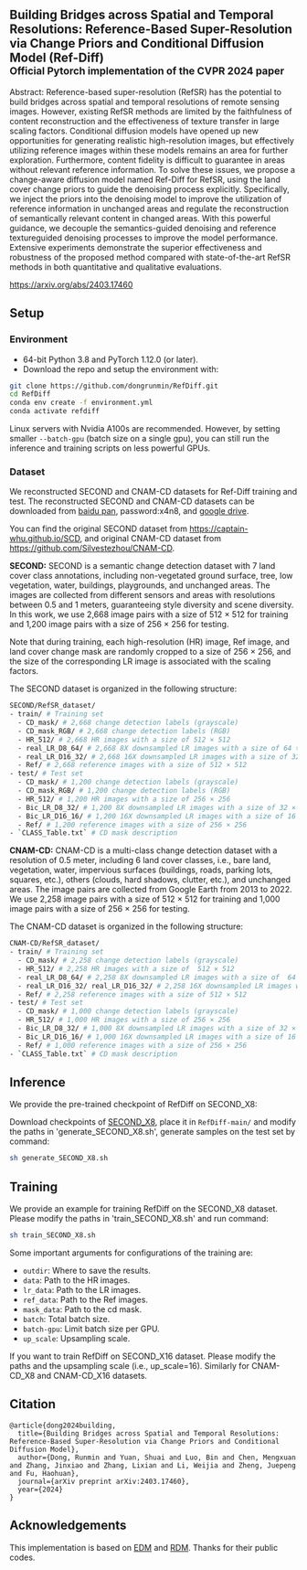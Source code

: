 ## Building Bridges across Spatial and Temporal Resolutions: Reference-Based Super-Resolution via Change Priors and Conditional Diffusion Model (Ref-Diff) <br><sub>Official Pytorch implementation of the CVPR 2024 paper

Abstract: Reference-based super-resolution (RefSR) has the potential to build bridges across spatial and temporal resolutions of remote sensing images. However, existing RefSR methods are limited by the faithfulness of content reconstruction and the effectiveness of texture transfer in large scaling factors. Conditional diffusion models have opened up new opportunities for generating realistic high-resolution images, but effectively utilizing reference images within these models remains an area for further exploration. Furthermore, content fidelity is difficult to guarantee in areas without relevant reference information. To solve these issues, we propose a change-aware diffusion model named
Ref-Diff for RefSR, using the land cover change priors to guide the denoising process explicitly. Specifically, we inject the priors into the denoising model to improve the utilization of reference information in unchanged areas and regulate the reconstruction of semantically relevant content in changed areas. With this powerful guidance, we decouple the semantics-guided denoising and reference textureguided denoising processes to improve the model performance. Extensive experiments demonstrate the superior effectiveness and robustness of the proposed method compared with state-of-the-art RefSR methods in both quantitative and qualitative evaluations.

https://arxiv.org/abs/2403.17460

## Setup

### Environment

* 64-bit Python 3.8 and PyTorch 1.12.0 (or later).
* Download the repo and setup the environment with:

```bash
git clone https://github.com/dongrunmin/RefDiff.git
cd RefDiff
conda env create -f environment.yml
conda activate refdiff
```

Linux servers with Nvidia A100s are recommended. However, by setting smaller `--batch-gpu` (batch size on a single gpu), you can still run the inference and training scripts on less powerful GPUs.

### Dataset

We reconstructed SECOND and CNAM-CD datasets for Ref-Diff training and test. The reconstructed SECOND and CNAM-CD datasets can be downloaded from [baidu pan](https://pan.baidu.com/s/1XU4EuyOTWUtTJFLg9TYvIw), password:x4n8, and [google drive](https://drive.google.com/file/d/1sb3SbMRbhyHzEAh_T3os1Jssh-UdK0RL/view?usp=share_link).

You can find the original SECOND dataset from https://captain-whu.github.io/SCD, and original CNAM-CD dataset from https://github.com/Silvestezhou/CNAM-CD.


**SECOND:** SECOND is a semantic change detection dataset with 7 land cover class annotations, including non-vegetated ground surface, tree, low vegetation, water, buildings, playgrounds, and unchanged areas. The images are collected from different sensors and areas with resolutions between 0.5 and 1 meters, guaranteeing style diversity and scene diversity. In this work, we use 2,668 image pairs with a size of 512 × 512 for training and 1,200 image pairs with a size of 256 × 256 for testing.

Note that during training, each high-resolution (HR) image, Ref image, and land cover change mask are randomly cropped to a size of 256 × 256, and the size of the corresponding LR image is associated with the scaling factors. 

The SECOND dataset is organized in the following structure:

```bash
SECOND/RefSR_dataset/
- train/ # Training set
  - CD_mask/ # 2,668 change detection labels (grayscale)
  - CD_mask_RGB/ # 2,668 change detection labels (RGB)
  - HR_512/ # 2,668 HR images with a size of 512 × 512
  - real_LR_D8_64/ # 2,668 8X downsampled LR images with a size of 64 × 64 using the real-world degradation model
  - real_LR_D16_32/ # 2,668 16X downsampled LR images with a size of 32 × 32 using the real-world degradation model
  - Ref/ # 2,668 reference images with a size of 512 × 512
- test/ # Test set
  - CD_mask/ # 1,200 change detection labels (grayscale)
  - CD_mask_RGB/ # 1,200 change detection labels (RGB)
  - HR_512/ # 1,200 HR images with a size of 256 × 256
  - Bic_LR_D8_32/ # 1,200 8X downsampled LR images with a size of 32 × 32 using the bicubic degradation model
  - Bic_LR_D16_16/ # 1,200 16X downsampled LR images with a size of 16 × 16 using the bicubic degradation model
  - Ref/ # 1,200 reference images with a size of 256 × 256
- `CLASS_Table.txt` # CD mask description
```

**CNAM-CD:** CNAM-CD is a multi-class change detection dataset with a resolution of 0.5 meter, including 6 land cover classes, i.e., bare land, vegetation, water, impervious surfaces (buildings, roads, parking lots, squares, etc.), others (clouds, hard shadows, clutter, etc.), and unchanged areas. The image pairs are collected from Google Earth from 2013 to 2022. We use 2,258 image pairs with a size of 512 × 512 for training and 1,000 image pairs with a size of 256 × 256 for testing.

The CNAM-CD dataset is organized in the following structure:

```bash
CNAM-CD/RefSR_dataset/
- train/ # Training set
  - CD_mask/ # 2,258 change detection labels (grayscale)
  - HR_512/ # 2,258 HR images with a size of  512 × 512
  - real_LR_D8_64/ # 2,258 8X downsampled LR images with a size of  64 × 64 using the real-world degradation model
  - real_LR_D16_32/ real_LR_D16_32/ # 2,258 16X downsampled LR images with a size of  32 × 32using the real-world degradation model
  - Ref/ # 2,258 reference images with a size of 512 × 512
- test/ # Test set
  - CD_mask/ # 1,000 change detection labels (grayscale)
  - HR_512/ # 1,000 HR images with a size of 256 × 256
  - Bic_LR_D8_32/ # 1,000 8X downsampled LR images with a size of 32 × 32 using the bicubic degradation model
  - Bic_LR_D16_16/ # 1,000 16X downsampled LR images with a size of 16 × 16 using the bicubic degradation model
  - Ref/ # 1,000 reference images with a size of 256 × 256 
- `CLASS_Table.txt` # CD mask description
```


## Inference

We provide the pre-trained checkpoint of RefDiff on SECOND_X8:

  Download checkpoints of [SECOND_X8](https://drive.google.com/file/d/15zSQdz7qAv4v0uS9_jnDg5M3YlDaOIzf/view?usp=share_link), place it in `RefDiff-main/` and modify the paths in 'generate_SECOND_X8.sh', generate samples on the test set by command:

  ```bash
  sh generate_SECOND_X8.sh
  ```


## Training

We provide an example for training RefDiff on the SECOND_X8 dataset. Please modify the paths in 'train_SECOND_X8.sh' and run command:

  ```bash
  sh train_SECOND_X8.sh
  ```

Some important arguments for configurations of the training are:

- `outdir`: Where to save the results.
- `data`: Path to the HR images.
- `lr_data`: Path to the LR images.
- `ref_data`: Path to the Ref images.
- `mask_data`: Path to the cd mask.
- `batch`: Total batch size.
- `batch-gpu`: Limit batch size per GPU.
- `up_scale`: Upsampling scale.


If you want to train RefDiff on SECOND_X16 dataset. Please modify the paths and the upsampling scale (i.e., up_scale=16). Similarly for CNAM-CD_X8 and CNAM-CD_X16 datasets.


## Citation

```
@article{dong2024building,
  title={Building Bridges across Spatial and Temporal Resolutions: Reference-Based Super-Resolution via Change Priors and Conditional Diffusion Model},
  author={Dong, Runmin and Yuan, Shuai and Luo, Bin and Chen, Mengxuan and Zhang, Jinxiao and Zhang, Lixian and Li, Weijia and Zheng, Juepeng and Fu, Haohuan},
  journal={arXiv preprint arXiv:2403.17460},
  year={2024}
}
```

## Acknowledgements

This implementation is based on [EDM](https://github.com/NVlabs/edm) and [RDM](https://github.com/THUDM/RelayDiffusion). Thanks for their public codes.
